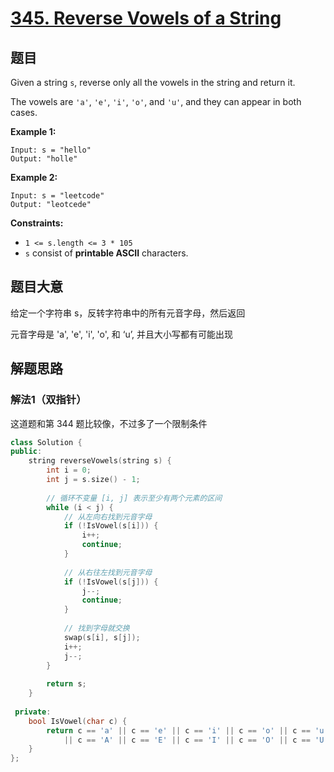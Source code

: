 # [345. Reverse Vowels of a String](https://leetcode.com/problems/reverse-vowels-of-a-string/)

## 题目

Given a string `s`, reverse only all the vowels in the string and return it.

The vowels are `'a'`, `'e'`, `'i'`, `'o'`, and `'u'`, and they can appear in both cases.

 

**Example 1:**

```
Input: s = "hello"
Output: "holle"
```

**Example 2:**

```
Input: s = "leetcode"
Output: "leotcede"
```

 

**Constraints:**

- `1 <= s.length <= 3 * 105`
- `s` consist of **printable ASCII** characters.

## 题目大意

给定一个字符串 s，反转字符串中的所有元音字母，然后返回

元音字母是 'a', 'e', 'i', 'o', 和 ‘u’, 并且大小写都有可能出现

## 解题思路

### 解法1（双指针）

这道题和第 344 题比较像，不过多了一个限制条件

````c++
class Solution {
public:
    string reverseVowels(string s) {
        int i = 0;
        int j = s.size() - 1;
        
        // 循环不变量 [i, j] 表示至少有两个元素的区间
        while (i < j) {
            // 从左向右找到元音字母
            if (!IsVowel(s[i])) {
                i++;
                continue;
            }
            
            // 从右往左找到元音字母
            if (!IsVowel(s[j])) {
                j--;
                continue;
            }
            
            // 找到字母就交换
            swap(s[i], s[j]);
            i++;
            j--;
        }
        
        return s;
    }
    
 private:
    bool IsVowel(char c) {
        return c == 'a' || c == 'e' || c == 'i' || c == 'o' || c == 'u'
            || c == 'A' || c == 'E' || c == 'I' || c == 'O' || c == 'U';
    }
};
````



